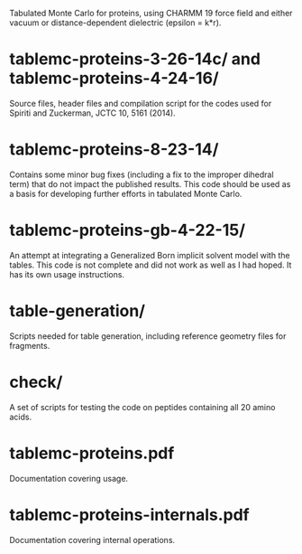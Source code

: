Tabulated Monte Carlo for proteins, using CHARMM 19 force field and either vacuum or distance-dependent dielectric (epsilon = k*r). 


# tablemc-proteins-3-26-14c/ and tablemc-proteins-4-24-16/

Source files, header files and compilation script for the codes used for Spiriti and Zuckerman, JCTC 10, 5161 (2014).

# tablemc-proteins-8-23-14/

Contains some minor bug fixes (including a fix to the improper dihedral term)  that do not impact the published results.  This code should be used as a basis for developing further efforts in tabulated Monte Carlo.

# tablemc-proteins-gb-4-22-15/

An attempt at integrating a Generalized Born implicit solvent model with the tables.  This code is not complete and did not work as well as I had hoped. It has its own usage instructions.

# table-generation/

Scripts needed for table generation, including reference geometry files for fragments.

# check/

A set of scripts for testing the code on peptides containing all 20 amino acids.

# tablemc-proteins.pdf

Documentation covering usage.

# tablemc-proteins-internals.pdf

Documentation covering internal operations.
